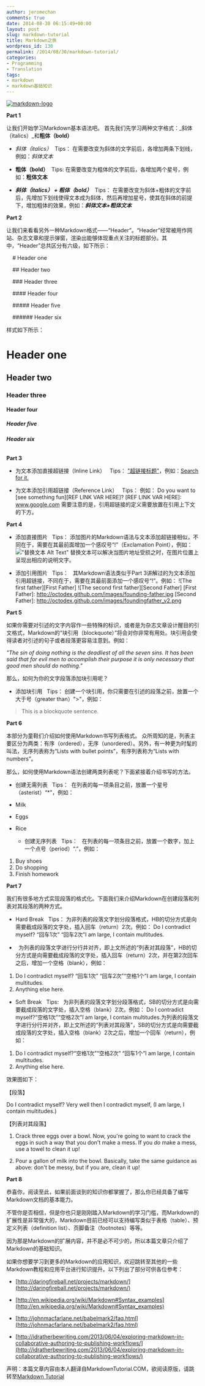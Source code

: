 ```yaml
---
author: jeromechan
comments: true
date: 2014-08-30 06:15:49+00:00
layout: post
slug: markdown-tutorial
title: Markdown之旅
wordpress_id: 130
permalink: /2014/08/30/markdown-tutorial/
categories:
- Programming
- Translation
tags:
- markdown
- markdown基础知识
---
```


[![markdown-logo](http://blog.aboutcoder.com/wp-content/uploads/2014/08/markdown-logo.png)](http://blog.aboutcoder.com/wp-content/uploads/2014/08/markdown-logo.png)




**Part 1**




让我们开始学习Markdown基本语法吧。 首先我们先学习两种文字格式：_斜体（italics）_和**粗体（bold）**






	
  * _斜体（italics）_
 Tips：
在需要改变为斜体的文字前后，各增加两条下划线，例如：_斜体文本_



	
  * **粗体（bold）**
 Tips:
在需要改变为粗体的文字前后，各增加两个星号，例如：**粗体文本**



	
  * **_斜体（italics） + 粗体（bold）_**
 Tips：
在需要改变为斜体+粗体的文字前后，先增加下划线使得文本成为斜体，然后再增加星号，使其在斜体的前提下，增加粗体的效果，例如：**_斜体文本+粗体文本_**




**Part 2**




让我们来看看另外一种Markdown格式——“Header”。“Header”经常被用作网站、杂志文章和提示弹窗，渲染出能够体现重点关注的标题部分。其中，“Header”总共区分有六级，如下所示：




    # Header one




    ## Header two




    ### Header three




    #### Header four




    ##### Header five




    ###### Header six




样式如下所示：





# **Header one**




## **Header two**




### **Header three**




#### **Header four**




##### **Header five**




###### **Header six**




**Part 3**






	
  * 为文本添加直接超链接（Inline Link）
  Tips：
["超链接标题"]("超链接地址")，例如：[Search for it.](www.google.com)

	
  * 为文本添加引用超链接（Reference Link）
  Tips：
例如：
Do you want to [see something fun][REF LINK VAR HERE]?
[REF LINK VAR HERE]: www.google.com
需要注意的是，引用超链接的定义需要放置在引用上下文的下方。




**Part 4**






	
  * 添加直接图片
  Tips：
添加图片的Markdown语法与文本添加超链接相似，不同在于，需要在其最前面增加一个感叹号“!”（Exclamation Point），例如：
!["替换文本 Alt Text"]("图片地址")
替换文本可以解决当图片地址受损之时，在图片位置上呈现出相应的说明文字。

	
  * 添加引用图片
  Tips：
  其Markdown语法类似于Part 3讲解过的为文本添加引用超链接，不同在于，需要在其最前面添加一个感叹号“!”。例如：
![The first father][First Father]
![The second first father][Second Father]
[First Father]: http://octodex.github.com/images/founding-father.jpg
[Second Father]: http://octodex.github.com/images/foundingfather_v2.png




**Part 5**




如果你需要对引述的文字内容作一些特殊的标识，或者是为杂志文章设计醒目的引文格式，Markdown的“块引用（blockquote）”将会对你非常有用处。块引用会使得读者对引述的句子或者段落更容易注意到。例如：




_"The sin of doing nothing is the deadliest of all the seven sins. It has been said that for evil men to accomplish their purpose it is only necessary that good men should do nothing."_




那么，如何为你的文字段落添加块引用呢？






	
  * 添加块引用
  Tips：
创建一个块引用，你只需要在引述的段落之前，放置一个大于号（greater than）">"，例如：
> This is a blockquote sentence.




**Part 6**




本部分为童鞋们介绍如何使用Markdown书写列表格式。 众所周知的是，列表主要区分为两类：有序（ordered），无序（unordered）。另外，有一种更为时髦的叫法，无序列表称为“Lists with bullet points”，有序列表称为“Lists with numbers”。




那么，如何使用Markdown语法创建两类列表呢？下面紧接着介绍书写的方法。






	
  * 创建无需列表
  Tips：
 在列表的每一项条目之前，放置一个星号（asterist）“*”，例如：
* Milk
* Eggs
* Rice

	
  * 创建无序列表
  Tips：
  在列表的每一项条目之前，放置一个数字，加上一个点号（period）“.”，例如：
1. Buy shoes
2. Do shopping
3. Finish homework




**Part 7**




我们有很多地方式实现段落的格式化。下面我们来介绍Markdown在创建段落和列表对其段落的两种方式。






	
  * Hard Break
  Tips：
为非列表的段落文字划分段落格式，HB的切分方式是向需要截成段落的文字处，插入回车（return）2次。例如：
Do I contradict myself?
“回车1次”
“回车2次”I am large, I contain multitudes.

	
  *   为列表的段落文字进行分行并对齐，即上文所述的“列表对其段落”，HB的切分方式是向需要截成段落的文字处，插入回车（return）2次，并在第2次回车之后，增加一个空格（blank），例如：
1. Do I contradict myself?
“回车1次”
“回车2次”“空格1个”I am large, I contain multitudes.
2. Anything else here.

	
  * Soft Break
  Tips:
  为非列表的段落文字划分段落格式，SB的切分方式是向需要截成段落的文字处，插入空格（blank）2次。例如：
Do I contradict myself?“空格1次”“空格2次”I am large, I contain multitudes.为列表的段落文字进行分行并对齐，即上文所述的“列表对其段落”，SB的切分方式是向需要截成段落的文字处，插入空格（blank）2次之后，增加一个回车（return），例如：
1. Do I contradict myself?“空格1次”“空格2次”
“回车1个”I am large, I contain multitudes.
2. Anything else here.




效果图如下：




【段落】




Do I contradict myself?
Very well then I contradict myself,
(I am large, I contain multitudes.)




【列表对其段落】






	
  1. Crack three eggs over a bowl.
Now, you're going to want to crack the eggs in such a way that you don't make a mess. If you _do_ make a mess, use a towel to clean it up!

	
  2. Pour a gallon of milk into the bowl.
Basically, take the same guidance as above: don't be messy, but if you are, clean it up!




**Part 8**




恭喜你，阅读至此，如果前面谈到的知识你都掌握了，那么你已经具备了编写Markdown文档的基本能力。




不管你是否相信，但是你也只是刚刚踏入Markdown的学习门槛，而Markdown的扩展性是非常强大的，Markdown目前已经可以支持编写类似于表格（table）、预定义列表（definition list）、页脚备注（footnotes）等等。




因为那是Markdown的扩展内容，并不是必不可少的，所以本篇文章只介绍了Markdown的基础知识。




如果你想要学习到更多的Markdown的应用知识，欢迎跳转至其他的一些Markdown教程和应用平台进行知识提升。以下列出了部分可供各位参考：






	
  * [http://daringfireball.net/projects/markdown/](http://daringfireball.net/projects/markdown/)

	
  * [http://en.wikipedia.org/wiki/Markdown#Syntax_examples](http://en.wikipedia.org/wiki/Markdown#Syntax_examples)

	
  * [http://johnmacfarlane.net/babelmark2/faq.html](http://johnmacfarlane.net/babelmark2/faq.html)

	
  * [http://idratherbewriting.com/2013/06/04/exploring-markdown-in-collaborative-authoring-to-publishing-workflows/](http://idratherbewriting.com/2013/06/04/exploring-markdown-in-collaborative-authoring-to-publishing-workflows/)




声明：本篇文章内容由本人翻译自MarkdownTutorial.COM，欲阅读原版，请跳转至[Markdown Tutorial](http://markdowntutorial.com/)
